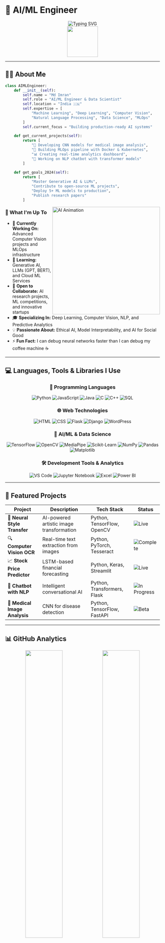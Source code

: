 # 🤖 AI/ML Engineer

<div align="center">
  <img src="https://readme-typing-svg.herokuapp.com?font=Fira+Code&size=30&duration=3000&pause=1000&color=00D9FF&background=0D1117&center=true&vCenter=true&width=600&lines=AI+%26+Machine+Learning+Engineer;Data+Scientist+%26+Innovator;Building+Intelligent+Systems;Transforming+Data+into+Insights" alt="Typing SVG" />
</div>

<div align="center">
  <img src="https://media.giphy.com/media/M9gbBd9nbDrOTu1Mqx/giphy.gif" width="100"/>
</div>

---

## 👨‍💻 About Me

```python
class AIMLEngineer:
    def __init__(self):
        self.name = "Md Imran"
        self.role = "AI/ML Engineer & Data Scientist"
        self.location = "India 🇮🇳"
        self.expertise = [
            "Machine Learning", "Deep Learning", "Computer Vision",
            "Natural Language Processing", "Data Science", "MLOps"
        ]
        self.current_focus = "Building production-ready AI systems"
        
    def get_current_projects(self):
        return [
            "🔬 Developing CNN models for medical image analysis",
            "🚀 Building MLOps pipeline with Docker & Kubernetes", 
            "📊 Creating real-time analytics dashboard",
            "🤖 Working on NLP chatbot with transformer models"
        ]
    
    def get_goals_2024(self):
        return [
            "Master Generative AI & LLMs",
            "Contribute to open-source ML projects",
            "Deploy 5+ ML models to production",
            "Publish research papers"
        ]
```

<img align="right" alt="AI Animation" width="350" src="https://user-images.githubusercontent.com/74038190/212749447-bfb7e725-6987-49d9-ae85-2015e3e7cc41.gif" />

### 🎯 What I'm Up To

- 🔭 **Currently Working On:** Advanced Computer Vision projects and MLOps infrastructure
- 🌱 **Learning:** Generative AI, LLMs (GPT, BERT), and Cloud ML Services
- 👯 **Open to Collaborate:** AI research projects, ML competitions, and innovative startups
- 🎓 **Specializing In:** Deep Learning, Computer Vision, NLP, and Predictive Analytics
- 💡 **Passionate About:** Ethical AI, Model Interpretability, and AI for Social Good
- ⚡ **Fun Fact:** I can debug neural networks faster than I can debug my coffee machine ☕

---

## 💻 Languages, Tools & Libraries I Use

<div align="center">

### 🐍 Programming Languages
![Python](https://img.shields.io/badge/Python-3776AB?style=for-the-badge&logo=python&logoColor=white)
![JavaScript](https://img.shields.io/badge/JavaScript-F7DF1E?style=for-the-badge&logo=javascript&logoColor=black)
![Java](https://img.shields.io/badge/Java-007396?style=for-the-badge&logo=java&logoColor=white)
![C](https://img.shields.io/badge/C-A8B9CC?style=for-the-badge&logo=c&logoColor=black)
![C++](https://img.shields.io/badge/C++-00599C?style=for-the-badge&logo=cplusplus&logoColor=white)
![SQL](https://img.shields.io/badge/SQL-4479A1?style=for-the-badge&logo=mysql&logoColor=white)

### 🌐 Web Technologies
![HTML](https://img.shields.io/badge/HTML-E34F26?style=for-the-badge&logo=html5&logoColor=white)
![CSS](https://img.shields.io/badge/CSS-1572B6?style=for-the-badge&logo=css3&logoColor=white)
![Flask](https://img.shields.io/badge/Flask-000000?style=for-the-badge&logo=flask&logoColor=white)
![Django](https://img.shields.io/badge/Django-092E20?style=for-the-badge&logo=django&logoColor=white)
![WordPress](https://img.shields.io/badge/WordPress-21759B?style=for-the-badge&logo=wordpress&logoColor=white)

### 🤖 AI/ML & Data Science
![TensorFlow](https://img.shields.io/badge/TensorFlow-FF6F00?style=for-the-badge&logo=tensorflow&logoColor=white)
![OpenCV](https://img.shields.io/badge/OpenCV-5C3EE8?style=for-the-badge&logo=opencv&logoColor=white)
![MediaPipe](https://img.shields.io/badge/MediaPipe-0077B6?style=for-the-badge&logo=mediapipe&logoColor=white)
![Scikit-Learn](https://img.shields.io/badge/Scikit--Learn-F7931E?style=for-the-badge&logo=scikit-learn&logoColor=white)
![NumPy](https://img.shields.io/badge/NumPy-013243?style=for-the-badge&logo=numpy&logoColor=white)
![Pandas](https://img.shields.io/badge/Pandas-150458?style=for-the-badge&logo=pandas&logoColor=white)
![Matplotlib](https://img.shields.io/badge/Matplotlib-11557C?style=for-the-badge&logo=matplotlib&logoColor=white)

### 🛠️ Development Tools & Analytics
![VS Code](https://img.shields.io/badge/VS_Code-007ACC?style=for-the-badge&logo=visual-studio-code&logoColor=white)
![Jupyter Notebook](https://img.shields.io/badge/Jupyter-FA0F00?style=for-the-badge&logo=jupyter&logoColor=white)
![Excel](https://img.shields.io/badge/Excel-217346?style=for-the-badge&logo=microsoft-excel&logoColor=white)
![Power BI](https://img.shields.io/badge/Power_BI-F2C811?style=for-the-badge&logo=power-bi&logoColor=black)

</div>

---

## 🚀 Featured Projects

<div align="center">

| Project | Description | Tech Stack | Status |
|---------|-------------|------------|--------|
| 🧠 **Neural Style Transfer** | AI-powered artistic image transformation | Python, TensorFlow, OpenCV | ![Live](https://img.shields.io/badge/Live-brightgreen) |
| 🔍 **Computer Vision OCR** | Real-time text extraction from images | Python, PyTorch, Tesseract | ![Complete](https://img.shields.io/badge/Complete-blue) |
| 📈 **Stock Price Predictor** | LSTM-based financial forecasting | Python, Keras, Streamlit | ![Live](https://img.shields.io/badge/Live-brightgreen) |
| 🤖 **Chatbot with NLP** | Intelligent conversational AI | Python, Transformers, Flask | ![In Progress](https://img.shields.io/badge/In_Progress-yellow) |
| 🏥 **Medical Image Analysis** | CNN for disease detection | Python, TensorFlow, FastAPI | ![Beta](https://img.shields.io/badge/Beta-orange) |

</div>

---

## 📊 GitHub Analytics

<div align="center">
  <img width="49%" src="https://github-readme-stats.vercel.app/api?username=dkpython7&show_icons=true&theme=radical&hide_border=true&count_private=true" />
  <img width="49%" src="https://github-readme-streak-stats.herokuapp.com/?user=dkpython7&theme=radical&hide_border=true" />
</div>

<div align="center">
  <img width="60%" src="https://github-readme-stats.vercel.app/api/top-langs/?username=dkpython7&layout=compact&theme=radical&hide_border=true&langs_count=10" />
</div>

<div align="center">
  <img src="https://github-readme-activity-graph.vercel.app/graph?username=dkpython7&bg_color=0d1117&color=ffffff&line=00d9ff&point=ff6b6b&area=true&hide_border=true" width="100%"/>
</div>

---

## 🏆 Achievements & Certifications

<div align="center">
  <img src="https://github-profile-trophy.vercel.app/?username=dkpython7&theme=radical&no-frame=true&no-bg=true&margin-w=4&row=2&column=4" />
</div>

### 🎓 Certifications
- 🏅 **Google Cloud Professional ML Engineer**
- 🏅 **AWS Certified Machine Learning - Specialty**
- 🏅 **TensorFlow Developer Certificate**
- 🏅 **Deep Learning Specialization - Coursera**
- 🏅 **Microsoft Azure AI Engineer Associate**

---

## 🌐 Connect & Collaborate

<div align="center">

[![LinkedIn](https://img.shields.io/badge/LinkedIn-0077B5?style=for-the-badge&logo=linkedin&logoColor=white)](https://linkedin.com/in/md-imran-48a443292)
[![Portfolio](https://img.shields.io/badge/Portfolio-FF5722?style=for-the-badge&logo=google-chrome&logoColor=white)](https://dkpython7.github.io/Portfolio/)
[![Email](https://img.shields.io/badge/Email-D14836?style=for-the-badge&logo=gmail&logoColor=white)](mailto:mdimran26193970@gmail.com)
[![Instagram](https://img.shields.io/badge/Instagram-E4405F?style=for-the-badge&logo=instagram&logoColor=white)](https://instagram.com/mdimran.py)
[![YouTube](https://img.shields.io/badge/YouTube-FF0000?style=for-the-badge&logo=youtube&logoColor=white)
[![Kaggle](https://img.shields.io/badge/Kaggle-20BEFF?style=for-the-badge&logo=kaggle&logoColor=white)](https://kaggle.com/dkpython7)

</div>

---

## 💡 Latest Blog Posts & Research

<!-- BLOG-POST-LIST:START -->
- 🧠 **Deep Dive into Transformer Architecture: Understanding Self-Attention**
- 📊 **MLOps Best Practices: From Jupyter to Production**
- 🔍 **Computer Vision in Healthcare: AI-Powered Diagnosis**
- 🚀 **Building Scalable ML Systems with Kubernetes**
- 💡 **Ethical AI: Bias Detection and Mitigation Strategies**
<!-- BLOG-POST-LIST:END -->

---

## 📈 Contribution Activity

<div align="center">
  <img src="https://raw.githubusercontent.com/dkpython7/dkpython7/output/snake.svg" alt="Snake animation" />
</div>

---

<div align="center">
  <img src="https://quotes-github-readme.vercel.app/api?type=horizontal&theme=radical" />
</div>

<div align="center">
  
### 🚀 "Artificial Intelligence is the new electricity" - Andrew Ng

**⭐ Star my repositories if you find them useful!**

![Profile Views](https://komarev.com/ghpvc/?username=dkpython7&label=Profile%20views&color=0e75b6&style=for-the-badge)
![Followers](https://img.shields.io/github/followers/dkpython7?label=Followers&style=for-the-badge&color=blue)

</div>

---

<div align="center">
  <img src="https://capsule-render.vercel.app/api?type=waving&color=gradient&height=100&section=footer"/>
</div>

